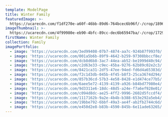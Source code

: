 ```yaml
---
template: ModelPage
title: Winter Family
featuredImage: >-
  https://ucarecdn.com/f1df270e-a60f-46bb-89d6-764bcec6b96f/-/crop/1896x684/252,489/-/preview/
imageThumbnail: >-
  https://ucarecdn.com/4f99980e-eb90-4bfc-89cc-dec6b65947ba/-/crop/1729x1632/400,0/-/preview/
firstName: Winter Family
collection: Family
imagePortfolio:
  - image: 'https://ucarecdn.com/3ed99408-07b7-4874-aa7c-924b87f993f0/'
  - image: 'https://ucarecdn.com/001a5b6b-89f9-4642-b259-97308bbccf8e/'
  - image: 'https://ucarecdn.com/dcb8d6b8-3ac7-44ea-ab52-be1999d40c94/'
  - image: 'https://ucarecdn.com/c2d63e33-c9ec-45ba-9276-62b89c02e2c3/'
  - image: 'https://ucarecdn.com/8421ca31-2df5-47ee-94ed-fd6d4a65383d/'
  - image: 'https://ucarecdn.com/f2c1d3db-045b-4f45-b8f3-25ca3674d294/'
  - image: 'https://ucarecdn.com/857b36cd-57b3-4e58-8428-e1d474ce77b5/'
  - image: 'https://ucarecdn.com/6aee5e72-4139-4139-a926-b84bd77980e4/'
  - image: 'https://ucarecdn.com/9d3311e6-18dc-48d5-a24e-f7a6ef928e01/'
  - image: 'https://ucarecdn.com/c094d8dc-ae25-4ff2-9996-2602d5fccdf4/'
  - image: 'https://ucarecdn.com/1117162b-9a2e-4b4b-b388-653e292a5eb4/'
  - image: 'https://ucarecdn.com/19bbe792-6bbf-49a3-ae4f-ab2fb2744c6d/'
  - image: 'https://ucarecdn.com/e450d2e8-b83b-4590-845b-6e11ade63265/'
---
```


